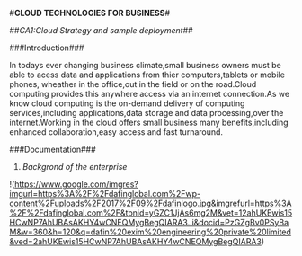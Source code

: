 #**CLOUD TECHNOLOGIES FOR BUSINESS**#

##*CA1:Cloud Strategy and sample deployment*##

###Introduction###

In todays ever changing business climate,small business owners must be able to acess data and applications from thier computers,tablets or mobile phones,
wheather in the office,out in the field or on the road.Cloud computing provides this  anywhere access via an internet connection.As we know cloud computing
is the on-demand delivery of computing services,including applications,data storage and data processing,over the internet.Working in the cloud offers small 
business many benefits,including enhanced collaboration,easy access and fast turnaround. 

###Documentation###

1. *Backgrond of the enterprise*


!(https://www.google.com/imgres?imgurl=https%3A%2F%2Fdafinglobal.com%2Fwp-content%2Fuploads%2F2017%2F09%2Fdafinlogo.jpg&imgrefurl=https%3A%2F%2Fdafinglobal.com%2F&tbnid=yGZC1JjAs6mg2M&vet=12ahUKEwis15HCwNP7AhUBAsAKHY4wCNEQMygBegQIARA3..i&docid=PzGZgBv0PSyBaM&w=360&h=120&q=dafin%20exim%20engineering%20private%20limited&ved=2ahUKEwis15HCwNP7AhUBAsAKHY4wCNEQMygBegQIARA3)
